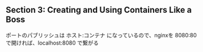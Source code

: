 ## Section 3: Creating and Using Containers Like a Boss
ポートのパブリッシュは ホスト:コンテナ になっているので、nginxを 8080:80 で開ければ、localhost:8080 で繋がる
